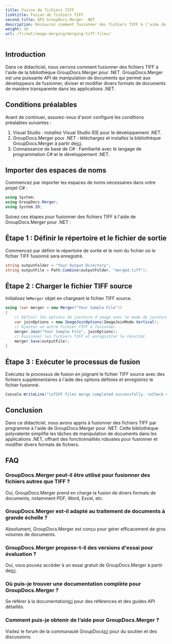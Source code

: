 ```yaml
---
title: Fusion de fichiers TIFF
linktitle: Fusion de fichiers TIFF
second_title: API GroupDocs.Merger .NET
description: Découvrez comment fusionner des fichiers TIFF à l'aide de GroupDocs.Merger pour .NET. Fusionnez, divisez et modifiez des documents en toute transparence dans vos applications .NET.
weight: 16
url: /fr/net/image-merging/merging-tiff-files/
---
```

## Introduction
Dans ce didacticiel, nous verrons comment fusionner des fichiers TIFF à l'aide de la bibliothèque GroupDocs.Merger pour .NET. GroupDocs.Merger est une puissante API de manipulation de documents qui permet aux développeurs de fusionner, diviser et modifier divers formats de documents de manière transparente dans les applications .NET.
## Conditions préalables
Avant de continuer, assurez-vous d'avoir configuré les conditions préalables suivantes :
1. Visual Studio : installez Visual Studio IDE pour le développement .NET.
2. GroupDocs.Merger pour .NET : téléchargez et installez la bibliothèque GroupDocs.Merger à partir de[ici](https://releases.groupdocs.com/merger/net/).
3. Connaissance de base de C# : Familiarité avec le langage de programmation C# et le développement .NET.

## Importer des espaces de noms
Commencez par importer les espaces de noms nécessaires dans votre projet C# :
```csharp
using System; 
using GroupDocs.Merger;
using System.IO;
```

Suivez ces étapes pour fusionner des fichiers TIFF à l'aide de GroupDocs.Merger pour .NET :
## Étape 1 : Définir le répertoire et le fichier de sortie
Commencez par définir le répertoire de sortie et le nom du fichier où le fichier TIFF fusionné sera enregistré.
```csharp
string outputFolder = "Your Output Directory";
string outputFile = Path.Combine(outputFolder, "merged.tiff");
```
## Étape 2 : Charger le fichier TIFF source
 Initialisez le`Merger` objet en chargeant le fichier TIFF source.
```csharp
using (var merger = new Merger("Your Sample File"))
{
    // Définir les options de jointure d'image avec le mode de jointure verticale
    var joinOptions = new ImageJoinOptions(ImageJoinMode.Vertical);
    // Ajouter un autre fichier TIFF à fusionner
    merger.Join("Your Sample File", joinOptions);
    // Fusionner les fichiers TIFF et enregistrer le résultat
    merger.Save(outputFile);
}
```
## Étape 3 : Exécuter le processus de fusion
Exécutez le processus de fusion en joignant le fichier TIFF source avec des fichiers supplémentaires à l'aide des options définies et enregistrez le fichier fusionné.
```csharp
Console.WriteLine("\nTIFF files merge completed successfully. \nCheck output in {0}", outputFolder);
```

## Conclusion
Dans ce didacticiel, nous avons appris à fusionner des fichiers TIFF par programme à l'aide de GroupDocs.Merger pour .NET. Cette bibliothèque polyvalente simplifie les tâches de manipulation de documents dans les applications .NET, offrant des fonctionnalités robustes pour fusionner et modifier divers formats de fichiers.

## FAQ
### GroupDocs.Merger peut-il être utilisé pour fusionner des fichiers autres que TIFF ?
Oui, GroupDocs.Merger prend en charge la fusion de divers formats de documents, notamment PDF, Word, Excel, etc.
### GroupDocs.Merger est-il adapté au traitement de documents à grande échelle ?
Absolument, GroupDocs.Merger est conçu pour gérer efficacement de gros volumes de documents.
### GroupDocs.Merger propose-t-il des versions d'essai pour évaluation ?
 Oui, vous pouvez accéder à un essai gratuit de GroupDocs.Merger à partir de[ici](https://releases.groupdocs.com/).
### Où puis-je trouver une documentation complète pour GroupDocs.Merger ?
 Se référer à la documentation[ici](https://tutorials.groupdocs.com/merger/net/) pour des références et des guides API détaillés.
### Comment puis-je obtenir de l’aide pour GroupDocs.Merger ?
 Visitez le forum de la communauté GroupDocs[ici](https://forum.groupdocs.com/c/merger/32) pour du soutien et des discussions.